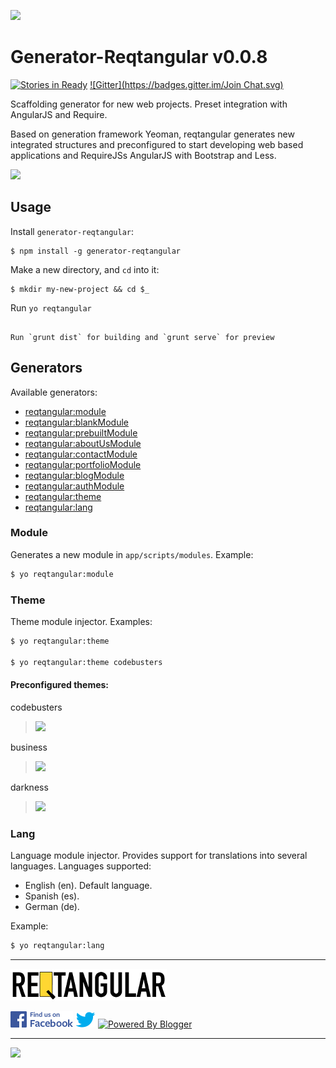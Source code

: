 

![](http://www.codebusters.es/assets/projects/reqtangular/reqtangular_logo_728.png)

Generator-Reqtangular v0.0.8
=====================
[![Stories in Ready](https://badge.waffle.io/codebusters/generator-reqtangular.png?label=ready&title=Ready)](https://waffle.io/codebusters/generator-reqtangular)
[![Gitter](https://badges.gitter.im/Join Chat.svg)](https://gitter.im/codebusters/generator-reqtangular?utm_source=badge&utm_medium=badge&utm_campaign=pr-badge&utm_content=badge)

Scaffolding generator for new web projects. Preset integration with AngularJS and Require.

Based on generation framework Yeoman, reqtangular generates new integrated structures and preconfigured to start developing web based applications and RequireJSs AngularJS with Bootstrap and Less.



![](http://www.codebusters.es/assets/projects/reqtangular/reqtangular_small_brands.png)




## Usage

Install `generator-reqtangular`:
```
$ npm install -g generator-reqtangular
```
Make a new directory, and `cd` into it:
```
$ mkdir my-new-project && cd $_
```

Run `yo reqtangular`
```

Run `grunt dist` for building and `grunt serve` for preview
```
## Generators

Available generators:

* [reqtangular:module](#module)
* [reqtangular:blankModule](#blankModule)
* [reqtangular:prebuiltModule](#prebuiltModule)
* [reqtangular:aboutUsModule](#aboutUsModule)
* [reqtangular:contactModule](#contactModule)
* [reqtangular:portfolioModule](#portfolioModule)
* [reqtangular:blogModule](#blogModule)
* [reqtangular:authModule](#authModule)
* [reqtangular:theme](#theme)
* [reqtangular:lang](#lang)



### Module
Generates a new module in `app/scripts/modules`.
Example:
```bash
$ yo reqtangular:module
```

### Theme
Theme module injector.
Examples:
```bash
$ yo reqtangular:theme

$ yo reqtangular:theme codebusters
```

#### Preconfigured themes:


codebusters
> ![](http://www.codebusters.es/assets/projects/reqtangular/codebusters_thumb.png)


business
> ![](http://www.codebusters.es/assets/projects/reqtangular/business_thumb.png)


darkness
> ![](http://www.codebusters.es/assets/projects/reqtangular/darkness_thumb.png)


### Lang
Language module injector. Provides support for translations into several languages. Languages supported:
* English (en). Default language.
* Spanish (es).
* German  (de).

Example:
```bash
$ yo reqtangular:lang
```

***
[![reqtangular](https://github.com/codebusters/generator-reqtangular/blob/master/resources/img/reqtangular_banner_250x50.png)](https://github.com/codebusters/generator-reqtangular/wiki)

[![facebook](https://github.com/codebusters/generator-reqtangular/blob/master/resources/img/FB_FindUsOnFacebook-100.png)](https://www.facebook.com/reqtangular)
[![twitter](https://github.com/codebusters/generator-reqtangular/blob/master/resources/img/bird_blue_32.png)](https://twitter.com/reqtangular)
<a href="http://reqtangular.blogspot.com.es/"><img src="http://img1.blogblog.com/html/buttons/blogger-simple-kahki.gif" alt="Powered By Blogger"></a>
* * *
[![](http://www.codebusters.es/assets/codebusters_logo.png)](http://www.codebusters.es)

